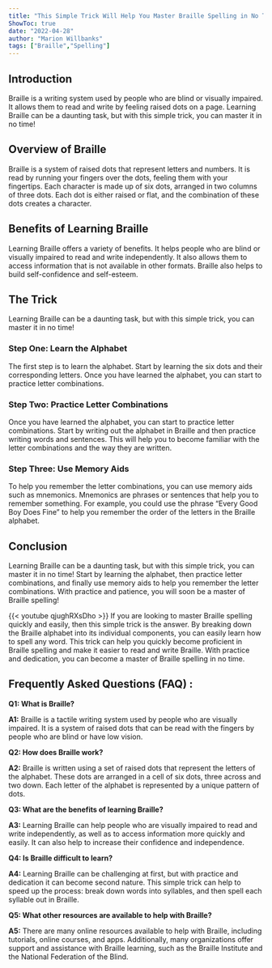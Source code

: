 ```yaml
---
title: "This Simple Trick Will Help You Master Braille Spelling in No Time!"
ShowToc: true 
date: "2022-04-28"
author: "Marion Willbanks" 
tags: ["Braille","Spelling"]
---
```

## Introduction
Braille is a writing system used by people who are blind or visually impaired. It allows them to read and write by feeling raised dots on a page. Learning Braille can be a daunting task, but with this simple trick, you can master it in no time! 

## Overview of Braille
Braille is a system of raised dots that represent letters and numbers. It is read by running your fingers over the dots, feeling them with your fingertips. Each character is made up of six dots, arranged in two columns of three dots. Each dot is either raised or flat, and the combination of these dots creates a character.

## Benefits of Learning Braille
Learning Braille offers a variety of benefits. It helps people who are blind or visually impaired to read and write independently. It also allows them to access information that is not available in other formats. Braille also helps to build self-confidence and self-esteem.

## The Trick
Learning Braille can be a daunting task, but with this simple trick, you can master it in no time! 

### Step One: Learn the Alphabet
The first step is to learn the alphabet. Start by learning the six dots and their corresponding letters. Once you have learned the alphabet, you can start to practice letter combinations.

### Step Two: Practice Letter Combinations
Once you have learned the alphabet, you can start to practice letter combinations. Start by writing out the alphabet in Braille and then practice writing words and sentences. This will help you to become familiar with the letter combinations and the way they are written.

### Step Three: Use Memory Aids
To help you remember the letter combinations, you can use memory aids such as mnemonics. Mnemonics are phrases or sentences that help you to remember something. For example, you could use the phrase “Every Good Boy Does Fine” to help you remember the order of the letters in the Braille alphabet.

## Conclusion
Learning Braille can be a daunting task, but with this simple trick, you can master it in no time! Start by learning the alphabet, then practice letter combinations, and finally use memory aids to help you remember the letter combinations. With practice and patience, you will soon be a master of Braille spelling!

{{< youtube qjughRXsDho >}} 
If you are looking to master Braille spelling quickly and easily, then this simple trick is the answer. By breaking down the Braille alphabet into its individual components, you can easily learn how to spell any word. This trick can help you quickly become proficient in Braille spelling and make it easier to read and write Braille. With practice and dedication, you can become a master of Braille spelling in no time.

## Frequently Asked Questions (FAQ) :
**Q1: What is Braille?**

**A1:** Braille is a tactile writing system used by people who are visually impaired. It is a system of raised dots that can be read with the fingers by people who are blind or have low vision.

**Q2: How does Braille work?**

**A2:** Braille is written using a set of raised dots that represent the letters of the alphabet. These dots are arranged in a cell of six dots, three across and two down. Each letter of the alphabet is represented by a unique pattern of dots. 

**Q3: What are the benefits of learning Braille?**

**A3:** Learning Braille can help people who are visually impaired to read and write independently, as well as to access information more quickly and easily. It can also help to increase their confidence and independence.

**Q4: Is Braille difficult to learn?**

**A4:** Learning Braille can be challenging at first, but with practice and dedication it can become second nature. This simple trick can help to speed up the process: break down words into syllables, and then spell each syllable out in Braille.

**Q5: What other resources are available to help with Braille?**

**A5:** There are many online resources available to help with Braille, including tutorials, online courses, and apps. Additionally, many organizations offer support and assistance with Braille learning, such as the Braille Institute and the National Federation of the Blind.





